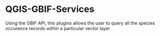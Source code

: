 # QGIS-GBIF-Services
Using the GBIF API,  this plugins allows the user to query all the species occurence records within a particular vector layer
